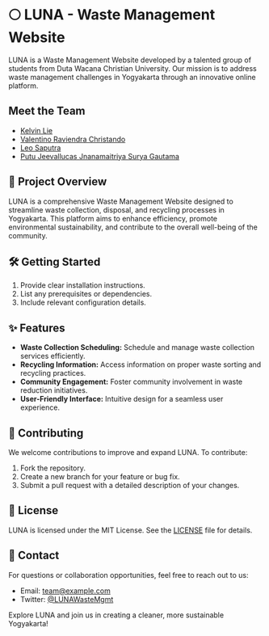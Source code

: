 # 🌕 LUNA - Waste Management Website

LUNA is a Waste Management Website developed by a talented group of students from Duta Wacana Christian University. Our mission is to address waste management challenges in Yogyakarta through an innovative online platform.

## Meet the Team

- [Kelvin Lie](https://github.com/kleponaeru)
- [Valentino Raviendra Christando](https://github.com/christando)
- [Leo Saputra](https://github.com/leosaputra0)
- [Putu Jeevallucas Jnanamaitriya Surya Gautama](https://github.com/jeevallucas)

## 🚀 Project Overview

LUNA is a comprehensive Waste Management Website designed to streamline waste collection, disposal, and recycling processes in Yogyakarta. This platform aims to enhance efficiency, promote environmental sustainability, and contribute to the overall well-being of the community.

## 🛠 Getting Started

1. Provide clear installation instructions.
2. List any prerequisites or dependencies.
3. Include relevant configuration details.

## ✨ Features

- **Waste Collection Scheduling:** Schedule and manage waste collection services efficiently.
- **Recycling Information:** Access information on proper waste sorting and recycling practices.
- **Community Engagement:** Foster community involvement in waste reduction initiatives.
- **User-Friendly Interface:** Intuitive design for a seamless user experience.

## 🤝 Contributing

We welcome contributions to improve and expand LUNA. To contribute:

1. Fork the repository.
2. Create a new branch for your feature or bug fix.
3. Submit a pull request with a detailed description of your changes.

## 📄 License

LUNA is licensed under the MIT License. See the [LICENSE](LICENSE) file for details.

## 📧 Contact

For questions or collaboration opportunities, feel free to reach out to us:

- Email: [team@example.com](mailto:team@example.com)
- Twitter: [@LUNAWasteMgmt](https://twitter.com/LUNAWasteMgmt)

Explore LUNA and join us in creating a cleaner, more sustainable Yogyakarta!
